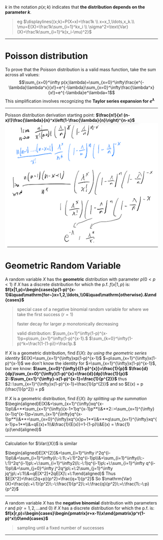 $k$ in the notation $p(x; k)$ indicates that **the distribution depends on the parameter $k$**.
> eg $\displaylines{(x;k)=P(X=x)=\frac1k \\ x=x_1,\ldots,x_k.\\ \mu=E(X)=\frac1k\sum_{i=1}^kx_i  \\ \sigma^2=\text{Var}(X)=\frac1k\sum_{i=1}^k(x_i-\mu)^2}$ 

***

# Poisson distribution

To prove that the Poisson distribution is a valid mass function, take the sum across all values: 
$$\sum_{x=0}^\infty p(x;\lambda)=\sum_{x=0}^\infty\frac{e^{-\lambda}\lambda^x}{x!}=e^{-\lambda}\sum_{x=0}^\infty\frac{\lambda^x}{x!}=e^{-\lambda}e^\lambda=1$$
This simplification involves recognizing the **Taylor series expansion for $e^\lambda$** 

***

Poisson distribution derivation starting point: **$\frac{n!}{x! (n-x)!}\frac{\lambda}{n}^x\left(1-\frac{\lambda}{n}\right)^{n-x}$**
	![](z_attachments/IMG_8CFDD2512058-1.jpeg)

# Geometric Random Variable

A random variable $X$ has the **geometric** distribution with parameter $p (0 < p < 1)$ if $X$ has a discrete distribution for which the p.f. $f(x|1, p)$ is:
**$f(x|1,p)=\begin{cases}p(1-p)^{x-1}&\quad\mathrm{for~}x=1,2,\ldots,\\0&\quad\mathrm{otherwise}.&\end{cases}$**
> special case of a negative binomial random variable for where we take the first success ($r=1$)
> 
> faster decay for larger $p$
> monotonically decreasing
>
> valid distribution: 
> $\sum_{x=1}^\infty(1-p)^{x-1}p=p\sum_{x=1}^\infty(1-p)^{x-1}.$
> $\sum_{k=0}^\infty(1-p)^k=\frac1{1-(1-p)}=\frac1p.$
>

If $X$ is a geometric distribution, find $E(X)$:
*by using the geometric series identity*
$E(X)=\sum_{x=1}^{\infty}xp(1-p)^{x-1}$
$=p\sum_{x=1}^{\infty}x(1-p)^{x-1}$
we don't know the identity for $=\sum_{x=1}^{\infty}x(1-p)^{x-1}$, but we know:
**$\sum_{x=0}^{\infty}{(1-p)^{x}}=\frac{1}{p}$**
**$\frac{d}{dp}\sum_{x=0}^{\infty}(1-p)^{x}=\frac{d}{dp}\frac{1}{p}$**
**2::$\sum_{x=1}^{\infty}-x(1-p)^{x-1}=\frac{1}{p^{2}}$**
thus $2::\sum_{x=1}^{\infty}x(1-p)^{x-1}=\frac{1}{p^{2}}$
and so $E(x) = p (\frac{1}{p^2}) = p$

If $X$ is a geometric distribution, find $E(X)$:
*by splitting up the summation*
$\begin{aligned}E(X)&=\sum_{x=1}^{\infty}xq^{x-1}p\\&=**\sum_{x=1}^{\infty}(x-1+1)q^{x-1}p**\\&**2::=\sum_{x=1}^{\infty}(x-1)q^{x-1}p+\sum_{x=1}^{\infty}q^{x-1}p**\\&**=\sum_{x=0}^{\infty}xq^{x}p+1**\\&=**q\sum_{x=1}^{\infty}xq^{x-1}p+1**\\&=qE(x)+1\\&\frac{1}{E(x)}=1-(1-p)\\&E(x) = \frac{1}{p}\end{aligned}$

---

Calculation for $\Var({X})$ is similar

$\begin{aligned}E[X^{2}]&=\sum_{i=1}^\infty i^2q^{i-1}p\\&=\sum_{i=1}^\infty(i\:-\:1\:+\:1)^2q^{i-1}p\\&=\sum_{i=1}^\infty(i\:-\:1)^2q^{i-1}p\:+\:\sum_{i=1}^\infty2(i\:-\:1)q^{i-1}p\:+\:\sum_{i=1}^\infty q^{i-1}p\\&=\sum_{j=0}^\infty j^2q^jp\:+\:2\sum_{j=1}^\infty jq^jp\:+\:1\\&=qE[X^2]+2qE[X]\:+\:1\end{aligned}$
Thus $E[X^2]=\frac{2q+p}{p^2}=\frac{q+1}{p^2}$
So $\mathrm{Var}(X)=\frac{q\:+\:1}{p^2}\:-\:\frac{1}{p^2}\:=\:\frac{q}{p^2}\:=\:\frac{1\:-\:p}{p^2}$

---

A random variable $X$ has the **negative binomial** distribution with parameters $r$ and $p (r = 1, 2,... \textrm{and}~0)$ if $X$ has a discrete distribution for which the p.f. is:
**$f(x|r,p)=\begin{cases}\begin{pmatrix}r+x-1\\x\end{pmatrix}p^r(1-p)^x\\0\end{cases}$**
> sampling until a fixed number of successes
***
